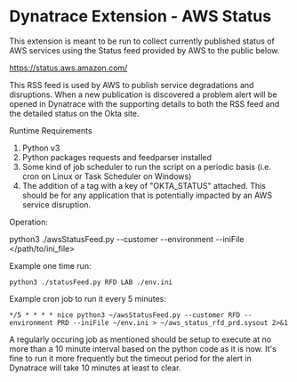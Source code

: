# Dynatrace Extension - AWS Status

This extension is meant to be run to collect currently published status of AWS services using the Status feed provided by AWS to the public below.

https://status.aws.amazon.com/

This RSS feed is used by AWS to publish service degradations and disruptions. When a new publication is discovered a problem alert will be opened in Dynatrace with the supporting details to both the RSS feed and the detailed status on the Okta site.

Runtime Requirements

1. Python v3
2. Python packages requests and feedparser installed
3. Some kind of job scheduler to run the script on a periodic basis (i.e. cron on Linux or Task Scheduler on Windows)
4. The addition of a tag with a key of "OKTA_STATUS" attached. This should be for any application that is potentially impacted by an AWS service disruption.

Operation:

  python3 ./awsStatusFeed.py --customer <customer> --environment <environment> --iniFile </path/to/ini_file>

  Example one time run: 
  
    python3 ./statusFeed.py RFD LAB ./env.ini
  
  Example cron job to run it every 5 minutes:
  
    */5 * * * * nice python3 ~/awsStatusFeed.py --customer RFD --environment PRD --iniFile ~/env.ini > ~/aws_status_rfd_prd.sysout 2>&1

A regularly occuring job as mentioned should be setup to execute at no more than a 10 minute interval based on the python code as it is now.  It's fine to run it more frequently but the timeout period for the alert in Dynatrace will take 10 minutes at least to clear. 
